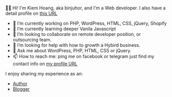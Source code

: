 👋🏻  Hi! I'm Kiem Hoang, aka binjuhor, and I'm a Web developer. I also have a detail profile on [this URL](https://binjuhor.now.sh "My Online profile")

- 🔭 I’m currently working on PHP, WordPress, HTML, CSS, jQuery, Shopify
- 🌱 I’m currently learning deeper Vanila Javascript
- 👯 I’m looking to collaborate on remote developer position, or outsourcing team.
- 🤔 I’m looking for help with how to growth a Hybird business.
- 💬 Ask me about WordPress, PHP, HTML, CSS or jQuery.
- 📫 How to reach me: ping me on facebook or telegram just find my contact info on 
[my profile URL](https://binjuhor.now.sh "My Online profile")

I enjoy sharing my experience as an:

- [Author](https://wpazweb.com "Help you from zero to a Web developer in Vietnamese")
- [Blogger](https://hwangk.home.blog "My experience in real life")